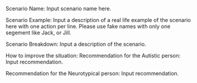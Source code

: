 Scenario Name: Input scenario name here.

Scenario Example:
Input a description of a real life example of the scenario here with one action per line.
Please use fake names with only one segement like Jack, or Jill.

Scenario Breakdown:
Input a description of the scenario.

How to improve the situation:
Recommendation for the Autistic person:
Input recommendation.

Recommendation for the Neurotypical person:
Input recommendation.